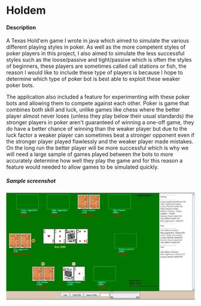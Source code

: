 # Holdem

<h4>Description</h4>

A Texas Hold'em game I wrote in java which aimed to simulate the various different playing styles in poker. As well as the more competent styles of poker players in this project, I also aimed to simulate the less successful styles such as the loose/passive and tight/passive which is often the styles of beginners, these players are sometimes called call stations or fish, the reason I would like to include these type of players is because I hope to determine which type of poker bot is best able to exploit these weaker poker bots. 

The application also included a feature for experimenting with these poker bots and allowing them to compete against each other. 
Poker is game that combines both skill and luck, unlike games like chess where the better player almost never loses (unless they play below their usual standards) the stronger players in poker aren't guaranteed of winning a one-off game, they do have a better chance of winning than the weaker player but due to the luck factor a weaker player can sometimes beat a stronger opponent even if the stronger player played flawlessly and the weaker player made mistakes. On the long run the better player will be more successful which is why we will need a large sample of games played between the bots to more accurately determine how well they play the game and for this reason a
feature would needed to allow games to be simulated quickly.

<h5>Sample screenshot</h5>

![GitHub Logo](/images/Screenshot.JPG)

